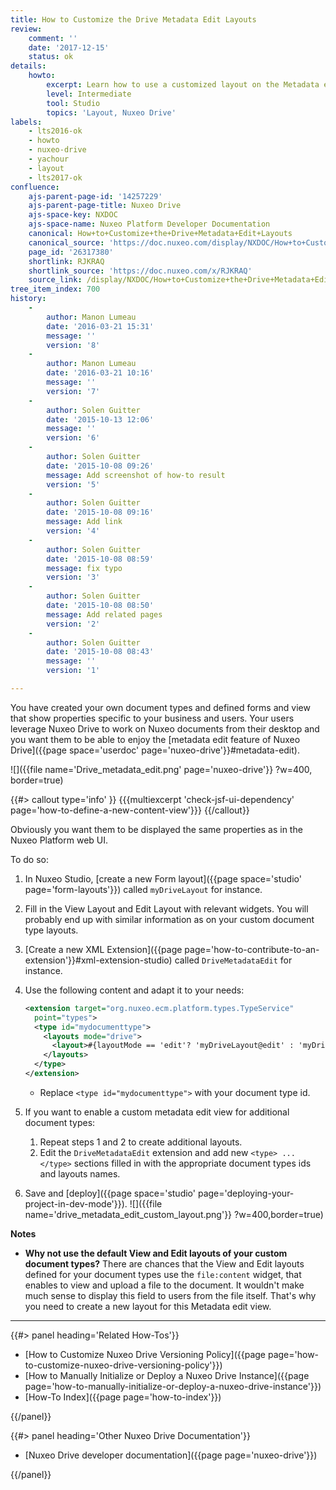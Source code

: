 ```yaml
---
title: How to Customize the Drive Metadata Edit Layouts
review:
    comment: ''
    date: '2017-12-15'
    status: ok
details:
    howto:
        excerpt: Learn how to use a customized layout on the Metadata edit of Nuxeo Drive.
        level: Intermediate
        tool: Studio
        topics: 'Layout, Nuxeo Drive'
labels:
    - lts2016-ok
    - howto
    - nuxeo-drive
    - yachour
    - layout
    - lts2017-ok
confluence:
    ajs-parent-page-id: '14257229'
    ajs-parent-page-title: Nuxeo Drive
    ajs-space-key: NXDOC
    ajs-space-name: Nuxeo Platform Developer Documentation
    canonical: How+to+Customize+the+Drive+Metadata+Edit+Layouts
    canonical_source: 'https://doc.nuxeo.com/display/NXDOC/How+to+Customize+the+Drive+Metadata+Edit+Layouts'
    page_id: '26317380'
    shortlink: RJKRAQ
    shortlink_source: 'https://doc.nuxeo.com/x/RJKRAQ'
    source_link: /display/NXDOC/How+to+Customize+the+Drive+Metadata+Edit+Layouts
tree_item_index: 700
history:
    -
        author: Manon Lumeau
        date: '2016-03-21 15:31'
        message: ''
        version: '8'
    -
        author: Manon Lumeau
        date: '2016-03-21 10:16'
        message: ''
        version: '7'
    -
        author: Solen Guitter
        date: '2015-10-13 12:06'
        message: ''
        version: '6'
    -
        author: Solen Guitter
        date: '2015-10-08 09:26'
        message: Add screenshot of how-to result
        version: '5'
    -
        author: Solen Guitter
        date: '2015-10-08 09:16'
        message: Add link
        version: '4'
    -
        author: Solen Guitter
        date: '2015-10-08 08:59'
        message: fix typo
        version: '3'
    -
        author: Solen Guitter
        date: '2015-10-08 08:50'
        message: Add related pages
        version: '2'
    -
        author: Solen Guitter
        date: '2015-10-08 08:43'
        message: ''
        version: '1'

---
```

You have created your own document types and defined forms and view that show properties specific to your business and users. Your users leverage Nuxeo Drive to work on Nuxeo documents from their desktop and you want them to be able to enjoy the [metadata edit feature of Nuxeo Drive]({{page space='userdoc' page='nuxeo-drive'}}#metadata-edit).

![]({{file name='Drive_metadata_edit.png' page='nuxeo-drive'}} ?w=400, border=true)

{{#> callout type='info' }}
{{{multiexcerpt 'check-jsf-ui-dependency' page='how-to-define-a-new-content-view'}}}
{{/callout}}

Obviously you want them to be displayed the same properties as in the Nuxeo Platform web UI.

To do so:

1.  In Nuxeo Studio, [create a new Form layout]({{page space='studio' page='form-layouts'}}) called `myDriveLayout` for instance.
2.  Fill in the View Layout and Edit Layout with relevant widgets.
    You will probably end up with similar information as on your custom document type layouts.
3.  [Create a new XML Extension]({{page page='how-to-contribute-to-an-extension'}}#xml-extension-studio) called `DriveMetadataEdit` for instance.
4.  Use the following content and adapt it to your needs:

    ```xml
    <extension target="org.nuxeo.ecm.platform.types.TypeService"
      point="types">
      <type id="mydocumenttype">
        <layouts mode="drive">
          <layout>#{layoutMode == 'edit'? 'myDriveLayout@edit' : 'myDriveLayout@view'}</layout>
        </layouts>
      </type>
    </extension>
    ```

    *   Replace `<type id="mydocumenttype">` with your document type id.
5.  If you want to enable a custom metadata edit view for additional document types:
    1.  Repeat steps 1 and 2 to create additional layouts.
    2.  Edit the `DriveMetadataEdit` extension and add new `<type> ... </type>` sections filled in with the appropriate document types ids and layouts names.
6.  Save and [deploy]({{page space='studio' page='deploying-your-project-in-dev-mode'}}).
    ![]({{file name='drive_metadata_edit_custom_layout.png'}} ?w=400,border=true)

**Notes**

*   **Why not use the default View and Edit layouts of your custom document types?**
    There are chances that the View and Edit layouts defined for your document types use the `file:content` widget, that enables to view and upload a file to the document. It wouldn't make much sense to display this field to users from the file itself. That's why you need to create a new layout for this Metadata edit view.

* * *

<div class="row" data-equalizer data-equalize-on="medium"><div class="column medium-6">{{#> panel heading='Related How-Tos'}}

- [How to Customize Nuxeo Drive Versioning Policy]({{page page='how-to-customize-nuxeo-drive-versioning-policy'}})
- [How to Manually Initialize or Deploy a Nuxeo Drive Instance]({{page page='how-to-manually-initialize-or-deploy-a-nuxeo-drive-instance'}})
- [How-To Index]({{page page='how-to-index'}})

{{/panel}}</div><div class="column medium-6">{{#> panel heading='Other Nuxeo Drive Documentation'}}

- [Nuxeo Drive developer documentation]({{page page='nuxeo-drive'}})

{{/panel}}</div></div>
